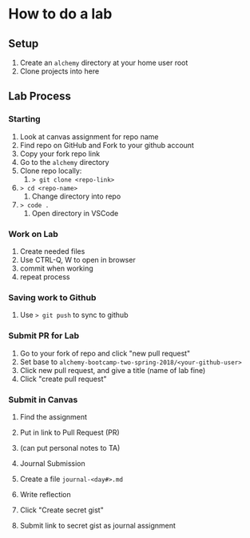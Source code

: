 How to do a lab
===

## Setup
1. Create an `alchemy` directory at your home user root
1. Clone projects into here

## Lab Process

### Starting

1. Look at canvas assignment for repo name
1. Find repo on GitHub and Fork to your github account
1. Copy your fork repo link
1. Go to the `alchemy` directory
1. Clone repo locally:
    1. `> git clone <repo-link>`
1. `> cd <repo-name>`
    1. Change directory into repo
1. `> code .`
    1. Open directory in VSCode

### Work on Lab

1. Create needed files
1. Use CTRL-Q, W to open in browser
1. commit when working
1. repeat process

### Saving work to Github

1. Use `> git push` to sync to github

### Submit PR for Lab

1. Go to your fork of repo and click "new pull request"
1. Set base to `alchemy-bootcamp-two-spring-2018/<your-github-user>`
1. Click new pull request, and give a title (name of lab fine)
1. Click "create pull request"

### Submit in Canvas

1. Find the assignment
1. Put in link to Pull Request (PR)
1. (can put personal notes to TA)

1. Journal Submission
1. Create a file `journal-<day#>.md`
1. Write reflection
1. Click "Create secret gist"
1. Submit link to secret gist as journal assignment